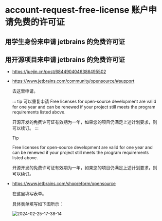 # account-request-free-license 账户申请免费的许可证

## 用学生身份来申请 jetbrains 的免费许可证

## 用开源项目来申请 jetbrains 的免费许可证

- https://juejin.cn/post/6844904046386495502

- https://www.jetbrains.com/community/opensource/#support

  去这里申请。

  ::: tip 可以重复申请
  Free licenses for open-source development are valid for one year and can be renewed if your project still meets the program requirements listed above.

  开源开发的免费许可证有效期为一年，如果您的项目仍满足上述计划要求，则可以续订。
  :::

  > [!tip]
  > Free licenses for open-source development are valid for one year and can be renewed if your project still meets the program requirements listed above.
  >
  > 开源开发的免费许可证有效期为一年，如果您的项目仍满足上述计划要求，则可以续订。

<!--
	一个是hope主题提供的写法
	另一个是GFM提供的写法

	GFM不能够提供自定义标题 有点难受
 -->

- https://www.jetbrains.com/shop/eform/opensource

  在这里填写表单。

  具体表单填写如下图所示：

  ![2024-02-25-17-38-14](https://cdn.jsdelivr.net/gh/RuanZhongNan/img-store/img/2024-02-25-17-38-14.png)
